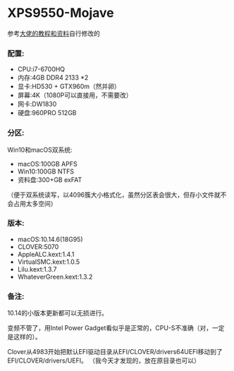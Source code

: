 # XPS9550-Mojave

参考[大佬的教程和资料](https://github.com/darkhandz/XPS-9550-Mojave)自行修改的

### 配置:

* CPU:i7-6700HQ
* 内存:4GB DDR4 2133 *2
* 显卡:HD530 + GTX960m（然并卵）
* 屏幕:4K（1080P可以直接用，不需要改）
* 网卡:DW1830
* 硬盘:960PRO 512GB

### 分区:

Win10和macOS双系统:

* macOS:100GB APFS
* Win10:100GB NTFS
* 资料盘:300+GB exFAT

（便于双系统读写，以4096簇大小格式化，虽然分区表会很大，但存小文件就不会占用太多空间）

### 版本:

* macOS:10.14.6(18G95)
* CLOVER:5070
* AppleALC.kext:1.4.1
* VirtualSMC.kext:1.0.5
* Lilu.kext:1.3.7
* WhateverGreen.kext:1.3.2

### 备注:

10.14的小版本更新都可以无损进行。

变频不管了，用Intel Power Gadget看似乎是正常的，CPU-S不准确（对，一定是这样的）。

Clover从4983开始把默认EFI驱动目录从EFI/CLOVER/drivers64UEFI移动到了EFI/CLOVER/drivers/UEFI。
（我今天才发现的，放在原目录也可以）